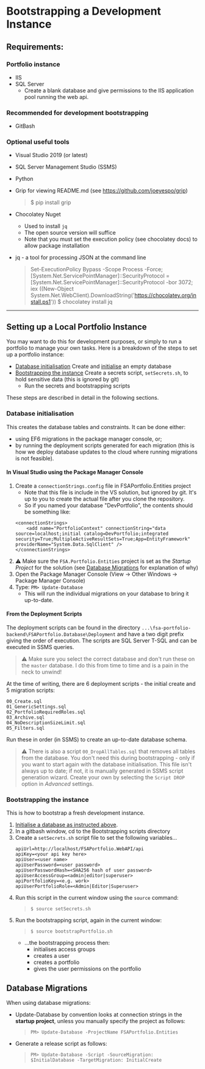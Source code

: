 # Bootstrapping a Development Instance

## Requirements:
### Portfolio instance
* IIS
* SQL Server
	* Create a blank database and give permissions to the IIS application pool running the web api.

### Recommended for development bootstrapping
* GitBash

### Optional useful tools
* Visual Studio 2019 (or latest)
* SQL Server Management Studio (SSMS)
* Python
* Grip for viewing README.md (see https://github.com/joeyespo/grip)

	> $ pip install grip

* Chocolatey Nuget
	* Used to install `jq`
	* The open source version will suffice
	* Note that you must set the execution policy (see chocolatey docs) to allow package installation
* jq - a tool for processing JSON at the command line
	> Set-ExecutionPolicy Bypass -Scope Process -Force; [System.Net.ServicePointManager]::SecurityProtocol = [System.Net.ServicePointManager]::SecurityProtocol -bor 3072; iex ((New-Object System.Net.WebClient).DownloadString('https://chocolatey.org/install.ps1'))
	> $ chocolatey install jq



---
## Setting up a Local Portfolio Instance
You may want to do this for development purposes, or simply to run a portfolio to manage your own tasks.
Here is a breakdown of the steps to set up a portfolio instance:
* [Database initialisation](#database-initialisation) Create and [initialise](#database-initialisation) an empty database
* [Bootstrapping the instance][bootstrap] Create a secrets script, `setSecrets.sh`, to hold sensitive data (this is ignored by git)
	* Run the secrets and bootstrapping scripts

These steps are described in detail in the following sections.


### Database initialisation
This creates the database tables and constraints. 
It can be done either:
* using EF6 migrations in the package manager console, 
or;
* by running the deployment scripts generated for each migration 
(this is how we deploy database updates to the cloud where running migrations is not feasible).


#### In Visual Studio using the Package Manager Console
1. Create a `connectionStrings.config` file in FSAPortfolio.Entities project
	* Note that this file is include in the VS solution, but ignored by git. It's up to you to create the actual file after you clone the repository.
	* So if you named your database "DevPortfolio", the contents should be something like: 
	```
	<connectionStrings>
		<add name="PortfolioContext" connectionString="data source=localhost;initial catalog=DevPortfolio;integrated security=True;MultipleActiveResultSets=True;App=EntityFramework" providerName="System.Data.SqlClient" />
	</connectionStrings>

	```
2. :warning: Make sure the `FSA.Portfolio.Entities` project is set as the *Startup Project* for the solution (see [Database Migrations](#database-migrations) for explanation of why)
3. Open the Package Manager Console (View -> Other Windows -> Package Manager Console)
4. Type: `PM> Update-Database`
	* This will run the individual migrations on your database to bring it up-to-date.


#### From the Deployment Scripts
The deployment scripts can be found in the directory `...\fsa-portfolio-backend\FSAPortfolio.Database\Deployment`
and have a two digit prefix giving the order of execution. 
The scripts are SQL Server T-SQL and can be executed in SSMS queries.

> :warning: Make sure you select the correct database and don't run these on the `master` database. I do this from time to time and is a pain in the neck to unwind!

At the time of writing, there are 6 deployment scripts - the initial create and 5 migration scripts:

```
00_Create.sql
01_GenericSettings.sql
02_PortfolioRequiredRoles.sql
03_Archive.sql
04_NoDescriptionSizeLimit.sql
05_Filters.sql
```

Run these in order (in SSMS) to create an up-to-date database schema.

> :warning: There is also a script `00_DropAllTables.sql` that removes all tables from the database. 
You don't need this during bootstrapping - only if you want to start again with the database initialisation.
This file isn't always up to date; if not, it is manually generated in SSMS script generation wizard. Create your own by selecting the `Script DROP` option in *Advanced* settings. 


### Bootstrapping the instance
[bootstrap]: #bootstrapping-the-instance "Bootstrapping the instance"
This is how to bootstrap a fresh development instance.

1. [Initialise a database as instructed above](#database-initialisation).
2. In a gitbash window, cd to the Bootstrapping scripts directory 
3. Create a `setSecrets.sh` script file to set the following variables...
	```
	apiUrl=http://localhost/FSAPortfolio.WebAPI/api
	apiKey=<your api key here>
	apiUser=<user name>
	apiUserPassword=<user password>
	apiUserPasswordHash=<SHA256 hash of user password>
	apiUserAccessGroup=<admin|editor|superuser>
	apiPortfolioKey=<e.g. work>
	apiUserPortfolioRole=<Admin|Editor|Superuser>
	```
4. Run this script in the current window using the `source` command:
	> `$ source setSecrets.sh`
5. Run the bootstrapping script, again in the current window:
	> `$ source bootstrapPortfolio.sh`
	- ...the bootstrapping process then:
		- initialises access groups
		- creates a user
		- creates a portfolio
		- gives the user permissions on the portfolio



## Database Migrations
When using database migrations:
* Update-Database by convention looks at connection strings in the **startup project**, unless you manually specify the project as follows:
	> `PM> Update-Database -ProjectName FSAPortfolio.Entities` 
* Generate a release script as follows:
	> `PM> Update-Database -Script -SourceMigration: $InitialDatabase -TargetMigration: InitialCreate`



